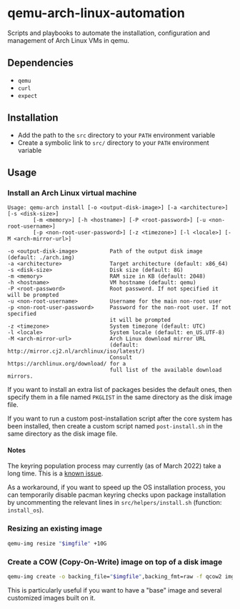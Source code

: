 # qemu-arch-linux-automation

Scripts and playbooks to automate the installation, configuration and
management of Arch Linux VMs in qemu.

## Dependencies

- `qemu`
- `curl`
- `expect`

## Installation

- Add the path to the `src` directory to your `PATH` environment variable
- Create a symbolic link to `src/` directory to your `PATH` environment variable

## Usage

### Install an Arch Linux virtual machine

```text
Usage: qemu-arch install [-o <output-disk-image>] [-a <architecture>] [-s <disk-size>]
        [-m <memory>] [-h <hostname>] [-P <root-password>] [-u <non-root-username>]
        [-p <non-root-user-password>] [-z <timezone>] [-l <locale>] [-M <arch-mirror-url>]

-o <output-disk-image>          Path of the output disk image (default: ./arch.img)
-a <architecture>               Target architecture (default: x86_64)
-s <disk-size>                  Disk size (default: 8G)
-m <memory>                     RAM size in KB (default: 2048)
-h <hostname>                   VM hostname (default: qemu)
-P <root-password>              Root password. If not specified it will be prompted
-u <non-root-username>          Username for the main non-root user
-p <non-root-user-password>     Password for the non-root user. If not specified
                                it will be prompted
-z <timezone>                   System timezone (default: UTC)
-l <locale>                     System locale (default: en_US.UTF-8)
-M <arch-mirror-url>            Arch Linux download mirror URL
                                (default: http://mirror.cj2.nl/archlinux/iso/latest/)
                                Consult https://archlinux.org/download/ for a
                                full list of the available download mirrors.
```

If you want to install an extra list of packages besides the default ones, then
specify them in a file named `PKGLIST` in the same directory as the disk image file.

If you want to run a custom post-installation script after the core system has been
installed, then create a custom script named `post-install.sh` in the same directory
as the disk image file.

#### Notes

The keyring population process may currently (as of March 2022) take a long time.
This is a [known issue](https://www.reddit.com/r/archlinux/comments/rbjbcr/pacman_keyring_update_taking_too_long/).

As a workaround, if you want to speed up the OS installation process, you can
temporarily disable pacman keyring checks upon package installation by
uncommenting the relevant lines in `src/helpers/install.sh` (function:
`install_os`).

### Resizing an existing image

```bash
qemu-img resize "$imgfile" +10G
```

### Create a COW (Copy-On-Write) image on top of a disk image

```bash
qemu-img create -o backing_file="$imgfile",backing_fmt=raw -f qcow2 img1.cow
```

This is particularly useful if you want to have a "base" image and several customized
images built on it.
